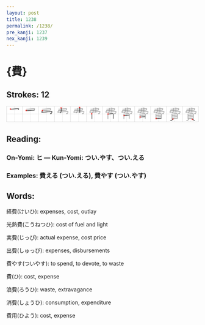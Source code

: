 ```yaml
---
layout: post
title: 1238
permalink: /1238/
pre_kanji: 1237
nex_kanji: 1239
---
```


# {費}

## Strokes: 12

<div class="stroke"><img src="../images/E8B2BB.png" /></div>

## Reading:

### On-Yomi: ヒ &mdash; Kun-Yomi: つい.やす、つい.える

### Examples: 費える (つい.える), 費やす (つい.やす)

## Words:

経費(けいひ): expenses, cost, outlay

光熱費(こうねつひ): cost of fuel and light

実費(じっぴ): actual expense, cost price

出費(しゅっぴ): expenses, disbursements

費やす(ついやす): to spend, to devote, to waste

費(ひ): cost, expense

浪費(ろうひ): waste, extravagance

消費(しょうひ): consumption, expenditure

費用(ひよう): cost, expense
